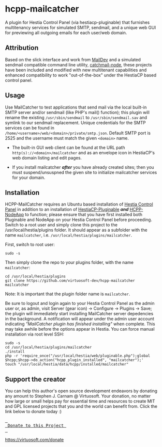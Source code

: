 # hcpp-mailcatcher
A plugin for Hestia Control Panel (via hestiacp-pluginable) that furnishes multitenancy services for simulated SMTP, sendmail, and a unique web GUI for previewing all outgoing emails for each user/web domain. 


## Attribution
Based on the slick interface and work from [MailDev](https://github.com/maildev/maildev) and a simulated sendmail compatible command line utility, [catchmail-node](https://github.com/xavierpriour/catchmail-node), these projects have been included and modified with new multitenant capabilities and enhanced compatibility to work "out-of-the-box" under the HestiaCP based control panel. 

## Usage
Use MailCatcher to test applications that send mail via the local built-in SMTP server and/or sendmail (like PHP's mail() function); this plugin will rename the existing `/usr/sbin/sendmail` to `/usr/sbin/sendmail.sav` and symlink to our sendmail replacement. Unique credentials for the SMTP services can be found in `/home/<username>/web/<domain>/private/smtp.json`. Default SMTP port is 2525 and the username must match the given `<domain>` name. 

* The built-in GUI web client can be found at the URL path `http(s)://<domain>/mailcatcher` and as an envelope icon in HestiaCP's web domain listing and edit pages.

* If you install mailcatcher ***after*** you have already created sites; then you must suspend/unsuspned the given site to initialize mailcatcher services for your domain.


## Installation
HCPP-MailCatcher requires an Ubuntu based installation of [Hestia Control Panel](https://hestiacp.com) in addition to an installation of [HestiaCP-Pluginable](https://github.com/virtuosoft-dev/hestiacp-pluginable) ***and*** [HCPP-NodeApp](https://github.com/virtuosoft-dev/hcpp-nodeapp) to function; please ensure that you have first installed both Pluginable and NodeApp on your Hestia Control Panel before proceeding. Switch to a root user and simply clone this project to the /usr/local/hestia/plugins folder. It should appear as a subfolder with the name `mailcatcher`, i.e. `/usr/local/hestia/plugins/mailcatcher`.

First, switch to root user:
```
sudo -s
```

Then simply clone the repo to your plugins folder, with the name `mailcatcher`:

```
cd /usr/local/hestia/plugins
git clone https://github.com/virtuosoft-dev/hcpp-mailcatcher mailcatcher
```

Note: It is important that the plugin folder name is `mailcatcher`.

Be sure to logout and login again to your Hestia Control Panel as the admin user or, as admin, visit Server (gear icon) -> Configure -> Plugins -> Save; the plugin will immediately start installing MailCatcher server depedencies in the background. A notification will appear under the admin user account indicating *"MailCatcher plugin has finished installing"* when complete. This may take awhile before the options appear in Hestia. You can force manual installation via root level SSH:

```
sudo -s
cd /usr/local/hestia/plugins/mailcatcher
./install
php -r 'require_once("/usr/local/hestia/web/pluginable.php");global $hcpp;$hcpp->do_action("hcpp_plugin_installed", "mailcatcher");'
touch "/usr/local/hestia/data/hcpp/installed/mailcatcher"
```

## Support the creator
You can help this author's open source development endeavors by donating any amount to Stephen J. Carnam @ Virtuosoft. Your donation, no matter how large or small helps pay for essential time and resources to create MIT and GPL licensed projects that you and the world can benefit from. Click the link below to donate today :)
<div>
         

[<kbd> <br> Donate to this Project <br> </kbd>][KBD]


</div>


<!---------------------------------------------------------------------------->

[KBD]: https://virtuosoft.com/donate

https://virtuosoft.com/donate
